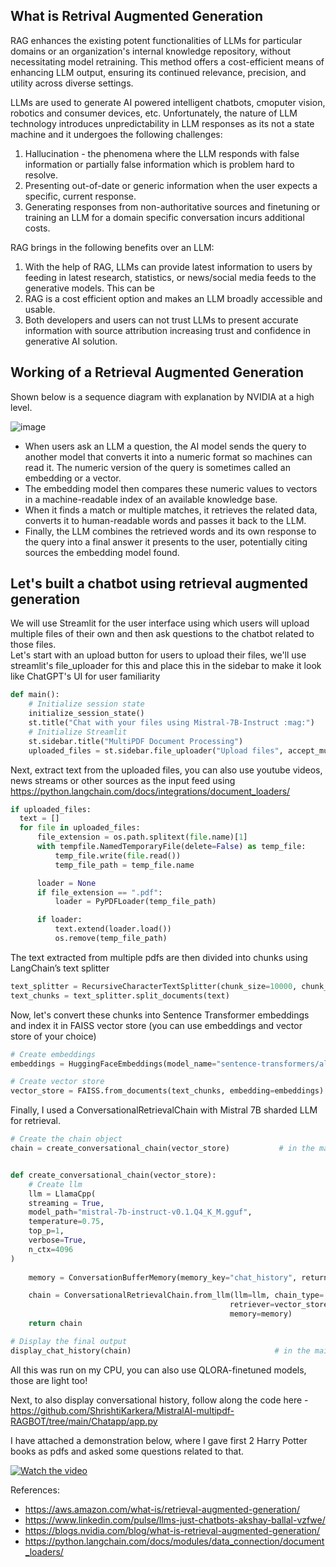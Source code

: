 ## What is Retrival Augmented Generation
RAG enhances the existing potent functionalities of LLMs for particular domains or an organization's internal knowledge repository, 
without necessitating model retraining. This method offers a cost-efficient means of enhancing LLM output, ensuring its continued relevance, precision, 
and utility across diverse settings. <br>

LLMs are used to generate AI powered intelligent chatbots, cmoputer vision, robotics and consumer devices, etc.
Unfortunately, the nature of LLM technology introduces unpredictability in LLM responses as its not a state machine and it undergoes the following challenges:
1. Hallucination - the phenomena where the LLM responds with false information or partially false information which is problem hard to resolve.
2. Presenting out-of-date or generic information when the user expects a specific, current response.
3. Generating responses from non-authoritative sources and finetuning or training an LLM for a domain specific conversation incurs additional costs.

RAG brings in the following benefits over an LLM:
1. With the help of RAG, LLMs can provide latest information to users by feeding in latest research, statistics, or news/social media feeds to the generative models. This can be 
2. RAG is a cost efficient option and makes an LLM broadly accessible and usable.
3. Both developers and users can not trust LLMs to present accurate information with source attribution increasing trust and confidence in generative AI solution.


## Working of a Retrieval Augmented Generation
Shown below is a sequence diagram with explanation by NVIDIA at a high level.


![image](https://github.com/ShrishtiKarkera/MistralAI-multipdf-RAGBOT/assets/57498417/0056fc9e-8f8c-45b4-9567-92297ad06a18)

- When users ask an LLM a question, the AI model sends the query to another model that converts it into a numeric format so machines can read it. The numeric version of the query is sometimes called an embedding or a vector. <br>
- The embedding model then compares these numeric values to vectors in a machine-readable index of an available knowledge base. <br>
- When it finds a match or multiple matches, it retrieves the related data, converts it to human-readable words and passes it back to the LLM. <br>
- Finally, the LLM combines the retrieved words and its own response to the query into a final answer it presents to the user, potentially citing sources the embedding model found. <br>

## Let's built a chatbot using retrieval augmented generation

We will use Streamlit for the user interface using which users will upload multiple files of their own and then ask questions to the chatbot related to those files. <br>
Let's start with an upload button for users to upload their files, we'll use streamlit's file_uploader for this and place this in the sidebar to make it look like ChatGPT's UI for user familiarity
```python
def main():
    # Initialize session state
    initialize_session_state()
    st.title("Chat with your files using Mistral-7B-Instruct :mag:")
    # Initialize Streamlit
    st.sidebar.title("MultiPDF Document Processing")
    uploaded_files = st.sidebar.file_uploader("Upload files", accept_multiple_files=True)
```
Next, extract text from the uploaded files, you can also use youtube videos, news streams or other sources as the input feed using https://python.langchain.com/docs/integrations/document_loaders/
```python
if uploaded_files:
  text = []
  for file in uploaded_files:
      file_extension = os.path.splitext(file.name)[1]
      with tempfile.NamedTemporaryFile(delete=False) as temp_file:
          temp_file.write(file.read())
          temp_file_path = temp_file.name

      loader = None
      if file_extension == ".pdf":
          loader = PyPDFLoader(temp_file_path)

      if loader:
          text.extend(loader.load())
          os.remove(temp_file_path)
```

The text extracted from multiple pdfs are then divided into chunks using LangChain’s text splitter
```python
text_splitter = RecursiveCharacterTextSplitter(chunk_size=10000, chunk_overlap=20)
text_chunks = text_splitter.split_documents(text)
```
Now, let's convert these chunks into Sentence Transformer embeddings and index it in FAISS vector store (you can use embeddings and vector store of your choice)
```python
# Create embeddings
embeddings = HuggingFaceEmbeddings(model_name="sentence-transformers/all-MiniLM-L6-v2", model_kwargs={'device': 'cpu'})

# Create vector store
vector_store = FAISS.from_documents(text_chunks, embedding=embeddings)
```
Finally, I used a ConversationalRetrievalChain with Mistral 7B sharded LLM for retrieval. 
```python
# Create the chain object
chain = create_conversational_chain(vector_store)           # in the main function


def create_conversational_chain(vector_store):
    # Create llm
    llm = LlamaCpp(
    streaming = True,
    model_path="mistral-7b-instruct-v0.1.Q4_K_M.gguf",
    temperature=0.75,
    top_p=1, 
    verbose=True,
    n_ctx=4096
)
    
    memory = ConversationBufferMemory(memory_key="chat_history", return_messages=True)

    chain = ConversationalRetrievalChain.from_llm(llm=llm, chain_type='stuff',
                                                 retriever=vector_store.as_retriever(search_kwargs={"k": 2}),
                                                 memory=memory)
    return chain

# Display the final output
display_chat_history(chain)                                # in the main function again
```

All this was run on my CPU, you can also use QLORA-finetuned models, those are light too! <br>

Next, to also display conversational history, follow along the code here - https://github.com/ShrishtiKarkera/MistralAI-multipdf-RAGBOT/tree/main/Chatapp/app.py

I have attached a demonstration below, where I gave first 2 Harry Potter books as pdfs and asked some questions related to that.

[![Watch the video](https://img.youtube.com/vi/PTvkBwq5VnI/default.jpg)](https://youtu.be/PTvkBwq5VnI)


References:
* https://aws.amazon.com/what-is/retrieval-augmented-generation/
* https://www.linkedin.com/pulse/llms-just-chatbots-akshay-ballal-vzfwe/
* https://blogs.nvidia.com/blog/what-is-retrieval-augmented-generation/
* https://python.langchain.com/docs/modules/data_connection/document_loaders/
